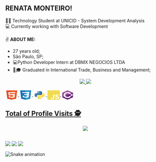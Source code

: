 ## RENATA MONTEIRO!

🧑‍🎓 Technology Student at UNICID - System Development Analysis<br> 
💻 Currently working with Software Development<br> 
<br> 
✌️ <b>ABOUT ME: </b>
<br>
- 27 years old;<br> 
- São Paulo, SP;<br> 
- 💻Python Developer Intern at DBMX NEGOCIOS LTDA<br> 
- 📜🎓 Graduated in International Trade, Business and Management;<br> 

<div align="center">
  <a href="https://github.com/renatamoon">
  <img height="180em" src="https://github-readme-stats.vercel.app/api?username=renatamoon&show_icons=true&theme=calm&include_all_commits=false&count_private=true"/>
  <img height="180em" src="https://github-readme-stats.vercel.app/api/top-langs/?username=renatamoon&layout=compact&langs_count=7&theme=kacho_ga"/>
</div>
  <div style="display: inline_block"><br>
  
  <img align="center" alt="Renata-HTML" height="30" width="40" src="https://raw.githubusercontent.com/devicons/devicon/master/icons/html5/html5-original.svg">
  <img align="center" alt="Renata-CSS" height="30" width="40" src="https://raw.githubusercontent.com/devicons/devicon/master/icons/css3/css3-original.svg">
  <img align="center" alt="Renata-Python" height="30" width="40" src="https://raw.githubusercontent.com/devicons/devicon/master/icons/python/python-original.svg">
  <img align="center" alt="Renata-Js" height="30" width="40" src="https://raw.githubusercontent.com/devicons/devicon/master/icons/javascript/javascript-plain.svg">
  <img align="center" alt="Renata-Csharp" height="30" width="40" src="https://raw.githubusercontent.com/devicons/devicon/master/icons/csharp/csharp-original.svg">
    
    
  </div>
  
   ## Total of Profile Visits :detective: <br>
 <p align="center"> 
   <img alingn="center" src="https://profile-counter.glitch.me/renatamoon/count.svg" />
 </p>
  
  ##
  
<div> 
  <a href="https://instagram.com/recardosso" target="_blank"><img src="https://img.shields.io/badge/-Instagram-%23E4405F?style=for-the-badge&logo=instagram&logoColor=white" target="_blank"></a>
  <a href = "mailto:r.cardoso.monteiro1@gmail.com"><img src="https://img.shields.io/badge/-Gmail-%23333?style=for-the-badge&logo=gmail&logoColor=white" target="_blank"></a>
  <a href="https://www.linkedin.com/in/renata-monteiro-095b59101/" target="_blank"><img src="https://img.shields.io/badge/-LinkedIn-%230077B5?style=for-the-badge&logo=linkedin&logoColor=white" target="_blank"></a> 
 
  ![Snake animation](https://github.com/renatamoon/renatamoon/blob/output/github-contribution-grid-snake.svg)
 
</div>  

